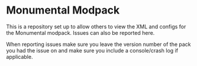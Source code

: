 Monumental Modpack
=================

This is a repository set up to allow others to view the XML and configs for the Monumental modpack. Issues can also be reported here.

When reporting issues make sure you leave the version number of the pack you had the issue on and make sure you include a console/crash log if applicable.
